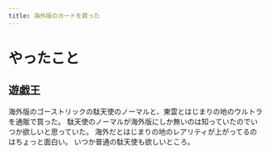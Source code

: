 ```yaml
---
title: 海外版のカードを買った
---
```


# やったこと

## 遊戯王

海外版のゴーストリックの駄天使のノーマルと、東雲とはじまりの地のウルトラを通販で買った。
駄天使のノーマルが海外版にしか無いのは知っていたのでいつか欲しいと思っていた。
海外だとはじまりの地のレアリティが上がってるのはちょっと面白い。
いつか普通の駄天使も欲しいところ。
